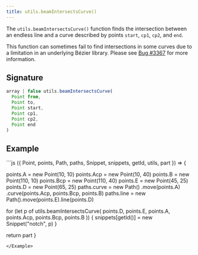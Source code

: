 ```yaml
---
title: utils.beamIntersectsCurve()
---
```


The `utils.beamIntersectsCurve()` function finds the intersection between an endless
line and a curve described by points
`start`, `cp1`, `cp2`, and `end`.

<Warning>

This function can sometimes fail to find intersections in some curves
due to a limitation in an underlying Bézier library.
Please see [Bug #3367](https://github.com/freesewing/freesewing/issues/3367)
for more information.

</Warning>

## Signature

```js
array | false utils.beamIntersectsCurve(
  Point from,
  Point to,
  Point start,
  Point cp1,
  Point cp2,
  Point end
)
```

## Example

<Example caption="A Utils.beamIntersectsCurve() example">
```js
({ Point, points, Path, paths, Snippet, snippets, getId, utils, part }) => {

  points.A = new Point(10, 10)
  points.Acp = new Point(10, 40)
  points.B = new Point(110, 10)
  points.Bcp = new Point(110, 40)
  points.E = new Point(45, 25)
  points.D = new Point(65, 25)
  paths.curve = new Path()
    .move(points.A)
    .curve(points.Acp, points.Bcp, points.B)
  paths.line = new Path().move(points.E).line(points.D)
  
  for (let p of utils.beamIntersectsCurve(
    points.D,
    points.E,
    points.A,
    points.Acp,
    points.Bcp,
    points.B
  )) {
    snippets[getId()] = new Snippet("notch", p)
  }

  return part
}
```
</Example>
